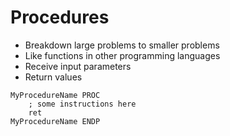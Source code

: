 # Procedures
- Breakdown large problems to smaller problems
- Like functions in other programming languages
- Receive input parameters
- Return values

```
MyProcedureName PROC
    ; some instructions here
    ret
MyProcedureName ENDP
```